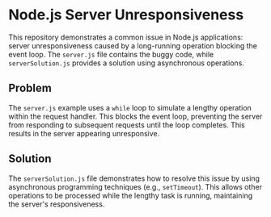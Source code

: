 # Node.js Server Unresponsiveness

This repository demonstrates a common issue in Node.js applications: server unresponsiveness caused by a long-running operation blocking the event loop.  The `server.js` file contains the buggy code, while `serverSolution.js` provides a solution using asynchronous operations.

## Problem

The `server.js` example uses a `while` loop to simulate a lengthy operation within the request handler. This blocks the event loop, preventing the server from responding to subsequent requests until the loop completes.  This results in the server appearing unresponsive.

## Solution

The `serverSolution.js` file demonstrates how to resolve this issue by using asynchronous programming techniques (e.g., `setTimeout`).  This allows other operations to be processed while the lengthy task is running, maintaining the server's responsiveness.